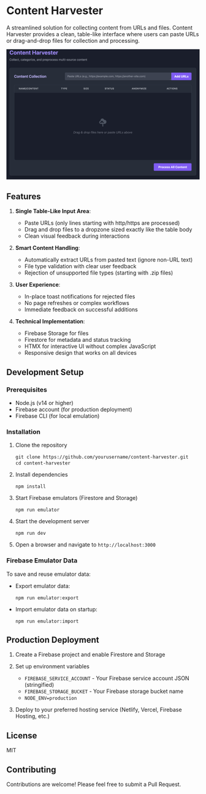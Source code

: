 # Content Harvester

A streamlined solution for collecting content from URLs and files. Content Harvester provides a clean, table-like interface where users can paste URLs or drag-and-drop files for collection and processing.

![Content Harvester](Visual%20Design.png)

## Features

1. **Single Table-Like Input Area**:
   - Paste URLs (only lines starting with http/https are processed)
   - Drag and drop files to a dropzone sized exactly like the table body
   - Clean visual feedback during interactions

2. **Smart Content Handling**:
   - Automatically extract URLs from pasted text (ignore non-URL text)
   - File type validation with clear user feedback
   - Rejection of unsupported file types (starting with .zip files)

3. **User Experience**:
   - In-place toast notifications for rejected files
   - No page refreshes or complex workflows
   - Immediate feedback on successful additions

4. **Technical Implementation**:
   - Firebase Storage for files
   - Firestore for metadata and status tracking
   - HTMX for interactive UI without complex JavaScript
   - Responsive design that works on all devices

## Development Setup

### Prerequisites

- Node.js (v14 or higher)
- Firebase account (for production deployment)
- Firebase CLI (for local emulation)

### Installation

1. Clone the repository
   ```
   git clone https://github.com/yourusername/content-harvester.git
   cd content-harvester
   ```

2. Install dependencies
   ```
   npm install
   ```

3. Start Firebase emulators (Firestore and Storage)
   ```
   npm run emulator
   ```

4. Start the development server
   ```
   npm run dev
   ```

5. Open a browser and navigate to `http://localhost:3000`

### Firebase Emulator Data

To save and reuse emulator data:

- Export emulator data:
  ```
  npm run emulator:export
  ```

- Import emulator data on startup:
  ```
  npm run emulator:import
  ```

## Production Deployment

1. Create a Firebase project and enable Firestore and Storage

2. Set up environment variables
   - `FIREBASE_SERVICE_ACCOUNT` - Your Firebase service account JSON (stringified)
   - `FIREBASE_STORAGE_BUCKET` - Your Firebase storage bucket name
   - `NODE_ENV=production`

3. Deploy to your preferred hosting service (Netlify, Vercel, Firebase Hosting, etc.)

## License

MIT

## Contributing

Contributions are welcome! Please feel free to submit a Pull Request.